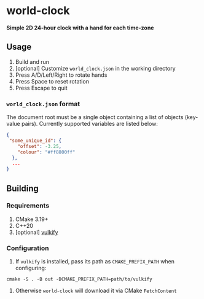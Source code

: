 # world-clock

**Simple 2D 24-hour clock with a hand for each time-zone**

<!--insert video link here-->

## Usage

1. Build and run
1. [optional] Customize `world_clock.json` in the working directory
1. Press A/D/Left/Right to rotate hands
1. Press Space to reset rotation
1. Press Escape to quit

### `world_clock.json` format

The document root must be a single object containing a list of objects (key-value pairs). Currently supported variables are listed below:

```json
{
 "some_unique_id": {
    "offset": -3.25,
    "colour": "#ff8800ff"
  },
  ...
}
```

## Building

### Requirements

1. CMake 3.19+
1. C++20
1. [optional] [vulkify](https://github.com/vulkify/vulkify)

### Configuration

1. If `vulkify` is installed, pass its path as `CMAKE_PREFIX_PATH` when configuring:

```
cmake -S . -B out -DCMAKE_PREFIX_PATH=path/to/vulkify
```

1. Otherwise `world-clock` will download it via CMake `FetchContent`
